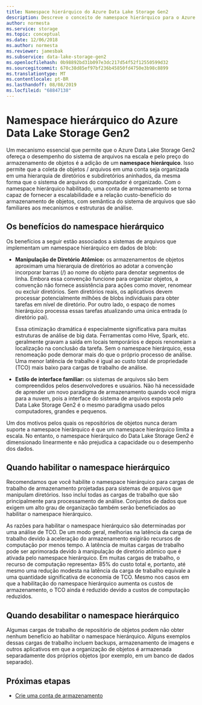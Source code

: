 ```yaml
---
title: Namespace hierárquico do Azure Data Lake Storage Gen2
description: Descreve o conceito de namespace hierárquico para o Azure Data Lake Storage Gen2
author: normesta
ms.service: storage
ms.topic: conceptual
ms.date: 12/06/2018
ms.author: normesta
ms.reviewer: jamesbak
ms.subservice: data-lake-storage-gen2
ms.openlocfilehash: 0b98892bd31b097e3dc217d54f52f12550599d32
ms.sourcegitcommit: 670c38d85ef97bf236b45850fd4750e3b98c8899
ms.translationtype: MT
ms.contentlocale: pt-BR
ms.lasthandoff: 08/08/2019
ms.locfileid: "68847138"
---
```

# <a name="azure-data-lake-storage-gen2-hierarchical-namespace"></a>Namespace hierárquico do Azure Data Lake Storage Gen2

Um mecanismo essencial que permite que o Azure Data Lake Storage Gen2 ofereça o desempenho do sistema de arquivos na escala e pelo preço do armazenamento de objetos é a adição de um **namespace hierárquico**. Isso permite que a coleta de objetos / arquivos em uma conta seja organizada em uma hierarquia de diretórios e subdiretórios aninhados, da mesma forma que o sistema de arquivos do computador é organizado. Com o namespace hierárquico habilitado, uma conta de armazenamento se torna capaz de fornecer a escalabilidade e a relação custo-benefício do armazenamento de objetos, com semântica do sistema de arquivos que são familiares aos mecanismos e estruturas de análise.

## <a name="the-benefits-of-the-hierarchical-namespace"></a>Os benefícios do namespace hierárquico

Os benefícios a seguir estão associados a sistemas de arquivos que implementam um namespace hierárquico em dados de blob:

- **Manipulação de Diretório Atômico:** os armazenamentos de objetos aproximam uma hierarquia de diretórios ao adotar a convenção incorporar barras (/) ao nome do objeto para denotar segmentos de linha. Embora essa convenção funcione para organizar objetos, a convenção não fornece assistência para ações como mover, renomear ou excluir diretórios. Sem diretórios reais, os aplicativos devem processar potencialmente milhões de blobs individuais para obter tarefas em nível de diretório. Por outro lado, o espaço de nomes hierárquico processa essas tarefas atualizando uma única entrada (o diretório pai).

    Essa otimização dramática é especialmente significativa para muitas estruturas de análise de big data. Ferramentas como Hive, Spark, etc. geralmente gravam a saída em locais temporários e depois renomeiam a localização na conclusão da tarefa. Sem o namespace hierárquico, essa renomeação pode demorar mais do que o próprio processo de análise. Uma menor latência de trabalho é igual ao custo total de propriedade (TCO) mais baixo para cargas de trabalho de análise.

- **Estilo de interface familiar:** os sistemas de arquivos são bem compreendidos pelos desenvolvedores e usuários. Não há necessidade de aprender um novo paradigma de armazenamento quando você migra para a nuvem, pois a interface do sistema de arquivos exposta pelo Data Lake Storage Gen2 é o mesmo paradigma usado pelos computadores, grandes e pequenos.

Um dos motivos pelos quais os repositórios de objetos nunca deram suporte a namespace hierárquico é que um namespace hierárquico limita a escala. No entanto, o namespace hierárquico do Data Lake Storage Gen2 é dimensionado linearmente e não prejudica a capacidade ou o desempenho dos dados.

## <a name="when-to-enable-the-hierarchical-namespace"></a>Quando habilitar o namespace hierárquico

Recomendamos que você habilite o namespace hierárquico para cargas de trabalho de armazenamento projetadas para sistemas de arquivos que manipulam diretórios. Isso inclui todas as cargas de trabalho que são principalmente para processamento de análise. Conjuntos de dados que exigem um alto grau de organização também serão beneficiados ao habilitar o namespace hierárquico.

As razões para habilitar o namespace hierárquico são determinadas por uma análise de TCO. De um modo geral, melhorias na latência da carga de trabalho devido à aceleração do armazenamento exigirão recursos de computação por menos tempo. A latência de muitas cargas de trabalho pode ser aprimorada devido à manipulação de diretório atômico que é ativada pelo namespace hierárquico. Em muitas cargas de trabalho, o recurso de computação representa> 85% do custo total e, portanto, até mesmo uma redução modesta na latência da carga de trabalho equivale a uma quantidade significativa de economia de TCO. Mesmo nos casos em que a habilitação do namespace hierárquico aumenta os custos de armazenamento, o TCO ainda é reduzido devido a custos de computação reduzidos.

## <a name="when-to-disable-the-hierarchical-namespace"></a>Quando desabilitar o namespace hierárquico

Algumas cargas de trabalho de repositório de objetos podem não obter nenhum benefício ao habilitar o namespace hierárquico. Alguns exemplos dessas cargas de trabalho incluem backups, armazenamento de imagens e outros aplicativos em que a organização de objetos é armazenada separadamente dos próprios objetos (por exemplo, em um banco de dados separado).

## <a name="next-steps"></a>Próximas etapas

- [Crie uma conta de armazenamento](./data-lake-storage-quickstart-create-account.md)
